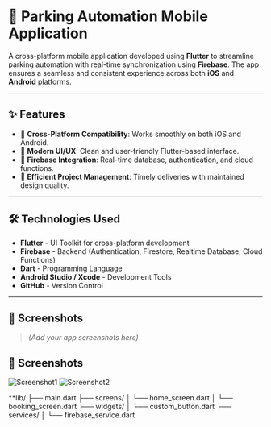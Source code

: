 # 🚗 Parking Automation Mobile Application

A cross-platform mobile application developed using **Flutter** to streamline parking automation with real-time synchronization using **Firebase**. The app ensures a seamless and consistent experience across both **iOS** and **Android** platforms.

---

## ✨ Features

- 🔄 **Cross-Platform Compatibility**: Works smoothly on both iOS and Android.
- 🎨 **Modern UI/UX**: Clean and user-friendly Flutter-based interface.
- 🔐 **Firebase Integration**: Real-time database, authentication, and cloud functions.
- 📅 **Efficient Project Management**: Timely deliveries with maintained design quality.

---

## 🛠️ Technologies Used

- **Flutter** - UI Toolkit for cross-platform development
- **Firebase** - Backend (Authentication, Firestore, Realtime Database, Cloud Functions)
- **Dart** - Programming Language
- **Android Studio / Xcode** - Development Tools
- **GitHub** - Version Control

---

## 📱 Screenshots

> *(Add your app screenshots here)*
## 📱 Screenshots
![Screenshot1](https://github.com/user-attachments/assets/9cbb9298-5c14-4a84-89b5-d4a4cfa158f6)
![Screenshot2](https://github.com/user-attachments/assets/73536c78-ad5a-423e-9d97-86932d5e07b3)





**lib/
├── main.dart
├── screens/
│   └── home_screen.dart
│   └── booking_screen.dart
├── widgets/
│   └── custom_button.dart
├── services/
│   └── firebase_service.dart
